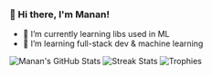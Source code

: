 ### 👋 Hi there, I'm Manan!

- 🔭 I’m currently learning libs used in ML
- 🌱 I’m learning full-stack dev & machine learning

![Manan's GitHub Stats](https://github-readme-stats.vercel.app/api?username=Manan2k4&show_icons=true)
![Streak Stats](https://streak-stats.demolab.com/?user=Manan2k4)
![Trophies](https://github-profile-trophy.vercel.app/?username=Manan2k4)




<!-- ## Hi there 👋

<!--
**Manan2k4/Manan2k4** is a ✨ _special_ ✨ repository because its `README.md` (this file) appears on your GitHub profile.

Here are some ideas to get you started:

- 🔭 I’m currently working on ...
- 🌱 I’m currently learning ...
- 👯 I’m looking to collaborate on ...
- 🤔 I’m looking for help with ...
- 💬 Ask me about ...
- 📫 How to reach me: ...
- 😄 Pronouns: ...
- ⚡ Fun fact: ...
-->
